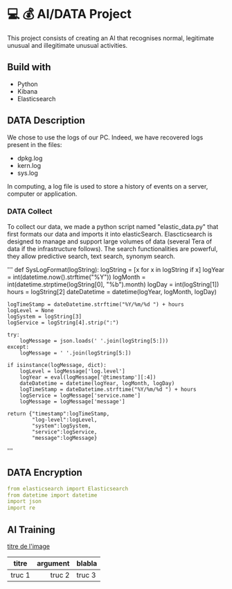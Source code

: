 # 💻 💰 AI/DATA Project 

This project consists of creating an AI that recognises normal, legitimate unusual and illegitimate unusual activities.

## Build with 

- Python
- Kibana
- Elasticsearch

## DATA Description

We chose to use the logs of our PC. Indeed, we have recovered logs present in the files:  
- dpkg.log
- kern.log
- sys.log

In computing, a log file is used to store a history of events on a server, computer or application.

### DATA Collect

To collect our data, we made a python script named "elastic_data.py" that first formats our data and imports it into elasticSearch. Elascticsearch is designed to manage and support large volumes of data (several Tera of data if the infrastructure follows). The search functionalities are powerful, they allow predictive search, text search, synonym search.

'''
def SysLogFormat(logString):
	logString = [x for x in logString if x]
	logYear = int(datetime.now().strftime("%Y"))
	logMonth = int(datetime.strptime(logString[0], "%b").month)
	logDay = int(logString[1])
	hours = logString[2]
	dateDatetime = datetime(logYear, logMonth, logDay)

	logTimeStamp = dateDatetime.strftime("%Y/%m/%d ") + hours
	logLevel = None
	logSystem = logString[3]
	logService = logString[4].strip(":")

	try:
		logMessage = json.loads(' '.join(logString[5:]))
	except:
		logMessage = ' '.join(logString[5:])

	if isinstance(logMessage, dict):
		logLevel = logMessage['log.level']
		logYear = eval(logMessage['@timestamp'][:4])
		dateDatetime = datetime(logYear, logMonth, logDay)
		logTimeStamp = dateDatetime.strftime("%Y/%m/%d ") + hours
		logService = logMessage['service.name']
		logMessage = logMessage['message']

	return {"timestamp":logTimeStamp, 
			"log-level":logLevel,
			"system":logSystem, 
			"service":logService,
			"message":logMessage}

'''

## DATA Encryption


```yaml
from elasticsearch import Elasticsearch
from datetime import datetime
import json
import re
```


## AI Training 

[titre de l'image](./pics/image.png)

| titre | argument | blabla |
| :---: | ---: | :--- |
| truc 1 | truc 2 | truc 3|


